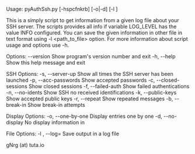 Usage: pyAuthSsh.py [-hspcfnkrb] [-o|-d] [-l <file>]

This is a simply script to get information from a given log file
about your SSH server. The scripts provides all info  if variable LOG_LEVEL
has the value INFO configured.  You can save the given information in other
file in  text format using -l <path_to_file> option. For more  information
about script usage and options use -h.

Options:
  --version               Show program's version number and exit
  -h, --help              Show this help message and exit

  SSH Options:
    -s, --server-up         Show all times the SSH server has been launched
    -p, --acc-passwords     Show accepted passwords
    -c, --closed-sessions   Show closed sessions
    -f, --failed-auth       Show failed authentications
    -n, --no-idents         Show SSH no received identifications
    -k, --public-keys       Show accepted public keys
    -r, --repeat            Show repeated messages
    -b, --break-in          Show break-in attempts

  Display Options:
    -o, --one-by-one        Display entries one by one
    -d, --no-display        No display information in <stdout>

  File Options:
    -l <FILE>, --log=<FILE> Save output in a log file


gNrg (at) tuta.io